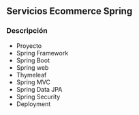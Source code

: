 ## Servicios Ecommerce Spring

### Descripción

* Proyecto
* Spring Framework
* Spring Boot
* Spring web
* Thymeleaf
* Spring MVC
* Spring Data JPA
* Spring Security
* Deployment 

